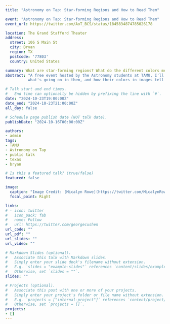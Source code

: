 ```yaml
---
title: "Astronomy on Tap: Star-forming Regions and How to Read Them"

event: "Astronomy on Tap: Star-forming Regions and How to Read Them"
event_url: https://twitter.com/AoT_BCS/status/1845834874785026178

location: The Grand Stafford Theater
address:
  street: 106 S Main St
  city: Bryan
  region: TX
  postcode: '77803'
  country: United States

summary: What are star-forming regions? What do the different colors mean in the images from Hubble? This talk will answer those questions and more!     
abstract: "A free event hosted by the Astronomy students at TAMU, I'll be talking about what star-forming regions (aka nebulae, HII regions) are, 
          what's going on in them, and how their colors in images tell us about what they're made of."

# Talk start and end times.
#   End time can optionally be hidden by prefixing the line with `#`.
date: "2024-10-23T19:00:00Z"
date_end: "2024-10-23T21:00:00Z"
all_day: false

# Schedule page publish date (NOT talk date).
publishDate: "2024-10-16T00:00:00Z"

authors: 
- admin
tags: 
- TAMU
- Astronomy on Tap
- public talk
- texas
- bryan

# Is this a featured talk? (true/false)
featured: false

image:
  caption: "Image Credit: [Micalyn Rowe](https://twitter.com/MicalynRowe)"
  focal_point: Right

links:
# - icon: twitter
#   icon_pack: fab
#   name: Follow
#   url: https://twitter.com/georgecushen
url_code: ""
url_pdf: ""
url_slides: ""
url_video: ""

# Markdown Slides (optional).
#   Associate this talk with Markdown slides.
#   Simply enter your slide deck's filename without extension.
#   E.g. `slides = "example-slides"` references `content/slides/example-slides.md`.
#   Otherwise, set `slides = ""`.
slides: ""

# Projects (optional).
#   Associate this post with one or more of your projects.
#   Simply enter your project's folder or file name without extension.
#   E.g. `projects = ["internal-project"]` references `content/project/deep-learning/index.md`.
#   Otherwise, set `projects = []`.
projects:
- []
---
```


<!-- {{% callout note %}}
Click on the **Slides** button above to view the built-in slides feature.
{{% /callout %}}

Slides can be added in a few ways:

- **Create** slides using Wowchemy's [*Slides*](https://wowchemy.com/docs/managing-content/#create-slides) feature and link using `slides` parameter in the front matter of the talk file
- **Upload** an existing slide deck to `static/` and link using `url_slides` parameter in the front matter of the talk file
- **Embed** your slides (e.g. Google Slides) or presentation video on this page using [shortcodes](https://wowchemy.com/docs/writing-markdown-latex/).

Further event details, including [page elements](https://wowchemy.com/docs/writing-markdown-latex/) such as image galleries, can be added to the body of this page. -->
